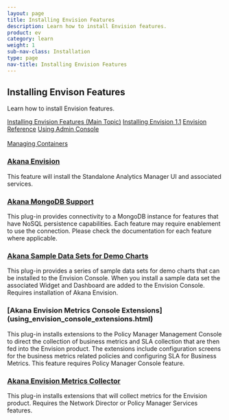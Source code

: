 ```yaml
---
layout: page
title: Installing Envision Features
description: Learn how to install Envision features. 
product: ev
category: learn
weight:	1
sub-nav-class: Installation
type: page
nav-title: Installing Envision Features
---
```


## Installing Envison Features
Learn how to install Envision features.

<a href="../envision_install/installing_envision_features.html" class="button secondary">Installing Envision Features (Main Topic)</a> <a href="../envision_install/installing_envision_v11.html" class="button secondary">Installing Envision 1.1</a> <a href="../envision_reference/env_toc.html" class="button secondary">Envision Reference</a> <a href="using_admin_console.htm" class="button secondary">Using Admin Console</a> <br><br><a href="../container_management/container_management.htm" class="button secondary">Managing Containers</a>

<div class = "divider1"></div>

### [Akana Envision](using_envision.html)
This feature will install the Standalone Analytics Manager UI and associated services.

<div class = "divider1"></div>

### [Akana MongoDB Support](using_mongodb_support.html)
This plug-in provides connectivity to a MongoDB instance for features that have NoSQL persistence capabilities. Each feature may require enablement to use the connection. Please check the documentation for each feature where applicable.

<div class = "divider1"></div>

### [Akana Sample Data Sets for Demo Charts](using_sample_data_sets_for_demo_charts.html)
This plug-in provides a series of sample data sets for demo charts that can be installed to the Envision Console. When you install a sample data set the associated Widget and Dashboard are added to the Envision Console. Requires installation of Akana Envision.

<div class = "divider1"></div>

### [Akana Envision Metrics Console Extensions] (using_envision_console_extensions.html)
This plug-in installs extensions to the Policy Manager Management Console to direct the collection of business metrics and SLA collection that are then fed into the Envision product. The extensions include configuration screens for the business metrics related policies and configuring SLA for Business Metrics. This feature requires Policy Manager Console feature.

<div class = "divider1"></div>

### [Akana Envision Metrics Collector](using_envision_metrics_collector.html)
This plug-in installs extensions that will collect metrics for the Envision product. Requires the Network Director or Policy Manager Services features.

<div class = "divider1"></div>